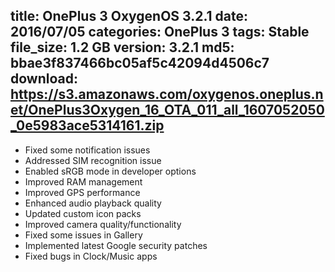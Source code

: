 title: OnePlus 3 OxygenOS 3.2.1
date: 2016/07/05
categories: OnePlus 3
tags: Stable
file_size: 1.2 GB
version: 3.2.1
md5: bbae3f837466bc05af5c42094d4506c7
download: https://s3.amazonaws.com/oxygenos.oneplus.net/OnePlus3Oxygen_16_OTA_011_all_1607052050_0e5983ace5314161.zip
---
* Fixed some notification issues
* Addressed SIM recognition issue
* Enabled sRGB mode in developer options
* Improved RAM management
* Improved GPS performance
* Enhanced audio playback quality
* Updated custom icon packs
* Improved camera quality/functionality
* Fixed some issues in Gallery
* Implemented latest Google security patches
* Fixed bugs in Clock/Music apps
<script>
  (function() {
    var a = document.createElement("script");
    a.type = "text/javascript";
    a.async = true;
    a.src = "https://s3.amazonaws.com/analytics.oneplus.net/opdcV2.min.js";
    var b = document.getElementsByTagName("script")[0x0];
    b.parentNode.insertBefore(a, b)
  })();
</script>